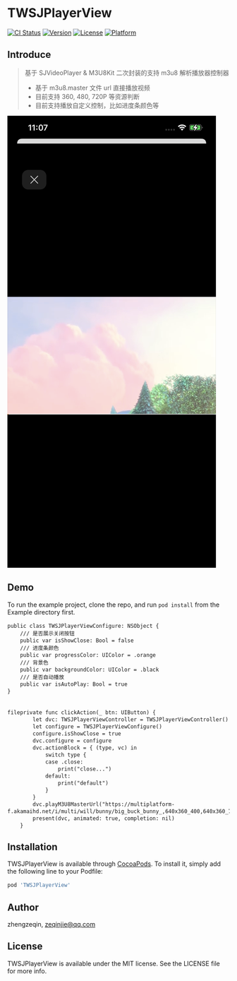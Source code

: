 # TWSJPlayerView

[![CI Status](https://img.shields.io/travis/zhengzeqin/TWSJPlayerView.svg?style=flat)](https://travis-ci.org/zhengzeqin/TWSJPlayerView)
[![Version](https://img.shields.io/cocoapods/v/TWSJPlayerView.svg?style=flat)](https://cocoapods.org/pods/TWSJPlayerView)
[![License](https://img.shields.io/cocoapods/l/TWSJPlayerView.svg?style=flat)](https://cocoapods.org/pods/TWSJPlayerView)
[![Platform](https://img.shields.io/cocoapods/p/TWSJPlayerView.svg?style=flat)](https://cocoapods.org/pods/TWSJPlayerView)

## Introduce
> 基于 SJVideoPlayer & M3U8Kit 二次封装的支持 m3u8 解析播放器控制器 
> - 基于 m3u8.master 文件 url 直接播放视频
> - 目前支持 360, 480, 720P 等资源判断
> - 目前支持播放自定义控制，比如进度条颜色等



![图片](https://github.com/zeqinjie/TWSJPlayerView/blob/master/assets/1.png)

## Demo

To run the example project, clone the repo, and run `pod install` from the Example directory first.

```
public class TWSJPlayerViewConfigure: NSObject {
    /// 是否展示关闭按钮
    public var isShowClose: Bool = false
    /// 进度条颜色
    public var progressColor: UIColor = .orange
    /// 背景色
    public var backgroundColor: UIColor = .black
    /// 是否自动播放
    public var isAutoPlay: Bool = true
}


fileprivate func clickAction(_ btn: UIButton) {
        let dvc: TWSJPlayerViewController = TWSJPlayerViewController()
        let configure = TWSJPlayerViewConfigure()
        configure.isShowClose = true
        dvc.configure = configure
        dvc.actionBlock = { (type, vc) in
            switch type {
            case .close:
                print("close...")
            default:
                print("default")
            }
        }
        dvc.playM3U8MasterUrl("https://multiplatform-f.akamaihd.net/i/multi/will/bunny/big_buck_bunny_,640x360_400,640x360_700,640x360_1000,950x540_1500,.f4v.csmil/master.m3u8")
        present(dvc, animated: true, completion: nil)
    }
```


## Installation

TWSJPlayerView is available through [CocoaPods](https://cocoapods.org). To install
it, simply add the following line to your Podfile:

```ruby
pod 'TWSJPlayerView'
```

## Author

zhengzeqin, zeqinjie@qq.com

## License

TWSJPlayerView is available under the MIT license. See the LICENSE file for more info.

